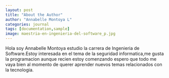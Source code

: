 ```yaml
---
layout: post
title: "About the Author"
author: "Annabelle Montoya L"
categories: journal
tags: [documentation,sample]
image: maestria-en-ingenieria-del-software_p.jpg
---
```


Hola soy Annabelle Montoya estudio la carrera de Ingenieria de Software.Estoy interesada en el tema de la seguridad informatica,me gusta la programacion aunque recien estoy comenzando espero que todo me vaya bien al momento de querer aprender nuevos temas relacionados con la tecnologia.
